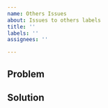 ```yaml
---
name: Others Issues
about: Issues to others labels
title: ''
labels: ''
assignees: ''

---
```


## Problem


## Solution
